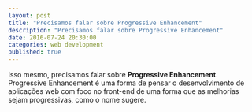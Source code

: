 ```yaml
---
layout: post
title: "Precisamos falar sobre Progressive Enhancement"
description: "Precisamos falar sobre Progressive Enhancement"
date: 2016-07-24 20:30:00
categories: web development
published: true
---
```


Isso mesmo, precisamos falar sobre **Progressive Enhancement**. Progressive Enhancement é uma forma de pensar o desenvolvimento de aplicações web com foco no front-end de uma forma que as melhorias sejam progressivas, como o nome sugere. 